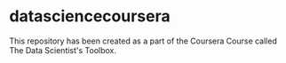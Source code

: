 # datasciencecoursera
This repository has been created as a part of the Coursera Course called The Data Scientist's Toolbox.
